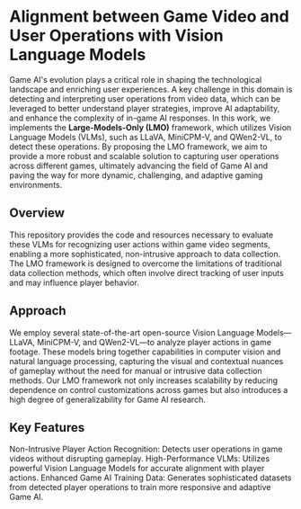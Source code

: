 # Alignment between Game Video and User Operations with Vision Language Models

Game AI's evolution plays a critical role in shaping the technological landscape and enriching user experiences. A key challenge in this domain is detecting and interpreting user operations from video data, which can be leveraged to better understand player strategies, improve AI adaptability, and enhance the complexity of in-game AI responses. In this work, we implements the **Large-Models-Only (LMO)** framework, which utilizes Vision Language Models (VLMs), such as LLaVA, MiniCPM-V, and QWen2-VL, to detect these operations. By proposing the LMO framework, we aim to provide a more robust and scalable solution to capturing user operations across different games, ultimately advancing the field of Game AI and paving the way for more dynamic, challenging, and adaptive gaming environments.

## Overview
This repository provides the code and resources necessary to evaluate these VLMs for recognizing user actions within game video segments, enabling a more sophisticated, non-intrusive approach to data collection. The LMO framework is designed to overcome the limitations of traditional data collection methods, which often involve direct tracking of user inputs and may influence player behavior.

## Approach
We employ several state-of-the-art open-source Vision Language Models—LLaVA, MiniCPM-V, and QWen2-VL—to analyze player actions in game footage. These models bring together capabilities in computer vision and natural language processing, capturing the visual and contextual nuances of gameplay without the need for manual or intrusive data collection methods. Our LMO framework not only increases scalability by reducing dependence on control customizations across games but also introduces a high degree of generalizability for Game AI research.

## Key Features
Non-Intrusive Player Action Recognition: Detects user operations in game videos without disrupting gameplay.
High-Performance VLMs: Utilizes powerful Vision Language Models for accurate alignment with player actions.
Enhanced Game AI Training Data: Generates sophisticated datasets from detected player operations to train more responsive and adaptive Game AI.
